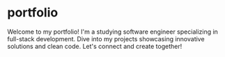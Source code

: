 # portfolio
Welcome to my portfolio! I'm a studying software engineer specializing in full-stack development. Dive into my projects showcasing innovative solutions and clean code. Let's connect and create together!
